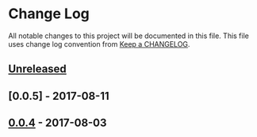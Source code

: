 # Change Log
All notable changes to this project will be documented in this file.
This file uses change log convention from [Keep a CHANGELOG](http://keepachangelog.com).

## [Unreleased]

## [0.0.5] - 2017-08-11

## [0.0.4] - 2017-08-03

[unreleased]: https://github.com/labpositiva/anisble-role-php/compare/0.0.4...HEAD
[0.0.4]: https://github.com/labpositiva/anisble-role-php/compare/0.0.3...0.0.4
[0.0.3]: https://github.com/labpositiva/anisble-role-php/compare/0.0.2...0.0.3
[0.0.2]: https://github.com/labpositiva/anisble-role-php/compare/0.0.1...0.0.2
[0.0.1]: https://github.com/labpositiva/anisble-role-php/compare/0.0.0...0.0.1

[CHANGELOG.md]: CHANGELOG.md
[CONTRIBUTING.md]: CONTRIBUTING.md
[LICENCE]: LICENCE
[README.md]: README.md
